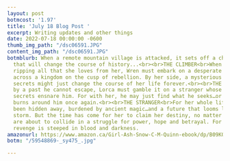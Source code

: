 ```yaml
---
layout: post
botmcost: '1.97'
title: 'July 18 Blog Post '
excerpt: Writing updates and other things
date: 2022-07-18 00:00:00 -0600
thumb_img_path: "/dsc06591.JPG"
content_img_path: "/dsc06591.JPG"
botmblurb: When a remote mountain village is attacked, it sets off a chain reaction
  that will change the course of history...<br><br>THE CLIMBER<br>When tragedy strikes,
  ripping all that she loves from her, Wren must embark on a desperate rescue mission
  across a kingdom on the cusp of rebellion. By her side, a mysterious ally whose
  secrets might just change the course of her life forever.<br><br>THE DRAGONIR<br>Haunted
  by a past he cannot escape, Lorca must gamble it on a stranger whose wild eyes and
  secrets ensnare him. For with her, he may just find what he seeks…or watch as it
  burns around him once again.<br><br>THE STRANGER<br>For her whole life, Sorcha has
  been hidden away, burdened by ancient magic…and a future that looms like a coming
  storm. But the time has come for her to claim her destiny, no matter the price.<br><br>Worlds
  are about to collide in a struggle for power, hope and betrayal. For the path of
  revenge is steeped in blood and darkness.
amazonurl: https://www.amazon.ca/Girl-Ash-Snow-C-M-Quinn-ebook/dp/B09KQM2LDX/
botm: "/59548869-_sy475_.jpg"

---
```

